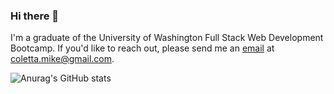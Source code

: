 ### Hi there 👋

I'm a graduate of the University of Washington Full Stack Web Development Bootcamp. If you'd like to reach out, please send me an [email](mailto:coletta.mike@gmail.com) at coletta.mike@gmail.com.

![Anurag's GitHub stats](https://github-readme-stats.vercel.app/api?username=MikeColetta&theme=midnight-purple&show_icons=true)

<!--
**MikeColetta/MikeColetta** is a ✨ _special_ ✨ repository because its `README.md` (this file) appears on your GitHub profile.

Here are some ideas to get you started:

- 🔭 I’m currently working on ...
- 🌱 I’m currently learning ...
- 👯 I’m looking to collaborate on ...
- 🤔 I’m looking for help with ...
- 💬 Ask me about ...
- 📫 How to reach me: ...
- 😄 Pronouns: ...
- ⚡ Fun fact: ...
-->
